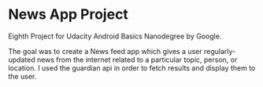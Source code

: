 # News App Project

Eighth Project for Udacity Android Basics Nanodegree by Google.

The goal was to create a News feed app which gives a user regularly-updated news from the internet related to a particular topic, person, or location.
I used the guardian api in order to fetch results and display them to the user.
